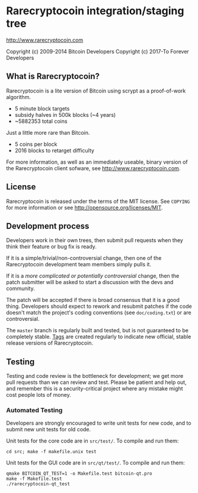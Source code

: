 Rarecryptocoin integration/staging tree
================================

http://www.rarecryptocoin.com

Copyright (c) 2009-2014 Bitcoin Developers
Copyright (c) 2017-To Forever Developers

What is Rarecryptocoin?
----------------

Rarecryptocoin is a lite version of Bitcoin using scrypt as a proof-of-work algorithm.
 - 5 minute block targets
 - subsidy halves in 500k blocks (~4 years)
 - ~5882353 total coins

Just a little more rare than Bitcoin.
 - 5 coins per block
 - 2016 blocks to retarget difficulty

For more information, as well as an immediately useable, binary version of
the Rarecryptocoin client sofware, see http://www.rarecryptocoin.com.

License
-------

Rarecryptocoin is released under the terms of the MIT license. See `COPYING` for more
information or see http://opensource.org/licenses/MIT.

Development process
-------------------

Developers work in their own trees, then submit pull requests when they think
their feature or bug fix is ready.

If it is a simple/trivial/non-controversial change, then one of the Rarecryptocoin
development team members simply pulls it.

If it is a *more complicated or potentially controversial* change, then the patch
submitter will be asked to start a discussion with the devs and community.

The patch will be accepted if there is broad consensus that it is a good thing.
Developers should expect to rework and resubmit patches if the code doesn't
match the project's coding conventions (see `doc/coding.txt`) or are
controversial.

The `master` branch is regularly built and tested, but is not guaranteed to be
completely stable. [Tags](https://github.com/rarecryptocoin-project/rarecryptocoin/tags) are created
regularly to indicate new official, stable release versions of Rarecryptocoin.

Testing
-------

Testing and code review is the bottleneck for development; we get more pull
requests than we can review and test. Please be patient and help out, and
remember this is a security-critical project where any mistake might cost people
lots of money.

### Automated Testing

Developers are strongly encouraged to write unit tests for new code, and to
submit new unit tests for old code.

Unit tests for the core code are in `src/test/`. To compile and run them:

    cd src; make -f makefile.unix test

Unit tests for the GUI code are in `src/qt/test/`. To compile and run them:

    qmake BITCOIN_QT_TEST=1 -o Makefile.test bitcoin-qt.pro
    make -f Makefile.test
    ./rarecryptocoin-qt_test

